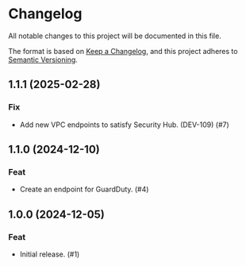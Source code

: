 # Changelog

All notable changes to this project will be documented in this file.

The format is based on [Keep a Changelog](https://keepachangelog.com/en/1.1.0/),
and this project adheres to
[Semantic Versioning](https://semver.org/spec/v2.0.0.html).

## 1.1.1 (2025-02-28)

### Fix

- Add new VPC endpoints to satisfy Security Hub. (DEV-109) (#7)

## 1.1.0 (2024-12-10)

### Feat

- Create an endpoint for GuardDuty. (#4)

## 1.0.0 (2024-12-05)

### Feat

- Initial release. (#1)
